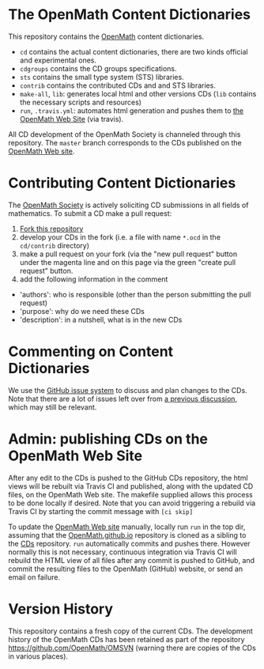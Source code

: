 # The OpenMath Content Dictionaries

This repository contains the [OpenMath](http://openmath.org) content dictionaries. 

* `cd` contains the actual content dictionaries, there are two kinds official and experimental ones. 
* `cdgroups` contains the CD groups specifications. 
* `sts` contains the small type system (STS) libraries.
* `contrib` contains the contributed CDs and and STS libraries. 
* `make-all`, `lib`:  generates local html and other versions CDs (`lib` contains the necessary scripts and resources) 
* `run`, `.travis.yml`: automates html generation and pushes them to  [the OpenMath Web Site](http://www.openmath.org/cd) (via travis).

All CD development of the OpenMath Society is channeled through this repository. The `master` branch corresponds to the CDs published on the [OpenMath Web site](http://openmath.github.io). 

# Contributing Content Dictionaries

The [OpenMath Society](society) is actively soliciting CD submissions in all fields of mathematics. To submit a CD make a pull request:

1. [Fork this repository](https://github.com/OpenMath/CDs/compare#fork-destination-box)
1. develop your CDs in the fork (i.e. a file with name `*.ocd` in the `cd/contrib` directory)
1. make a pull request on your fork (via the "new pull request" button under the magenta line and on this page via the green "create pull request" button. 
1. add the following information in the comment
  * 'authors': who is responsible (other than the person submitting the pull request) 
  * 'purpose': why do we need these CDs
  * 'description': in a nutshell, what is in the new CDs

# Commenting on Content Dictionaries

We use the [GitHub issue system](issues) to discuss and plan changes to the CDs.  Note that there are a lot of issues left over from [a  previous discussion](OpenMath/OM3/issues), which may still be relevant.  
# Admin: publishing CDs on the OpenMath Web Site

After any edit to the CDs is pushed to the GitHub CDs repository, the html views will be rebuilt via Travis CI
and published, along with the updated CD files, on the OpenMath Web site.
The makefile supplied allows this process to be done locally if desired.
Note that you can avoid triggering a rebuild via Travis CI by starting the commit message with
`[ci skip] `

To update the [OpenMath Web site](http://openmath.github.io) manually, locally run `run` in the top dir, assuming that the [OpenMath.github.io](https://github.com/OpenMath/OpenMath.github.io) repository is cloned as a sibling to the [CDs](https://github.com/OpenMath/CDs) repository.
`run` automatically commits and pushes there.
However normally this is not necessary, continuous integration via Travis CI will rebuild the HTML view of all files after any commit is pushed to GitHub, and commit the resulting files to the OpenMath (GitHub) website, or send an email on failure.

# Version History

This repository contains a fresh copy of the current CDs. The development history of the
OpenMath CDs has been retained as part of the repository https://github.com/OpenMath/OMSVN
(warning there are copies of the CDs in various places).
<!--  LocalWords:  sts ocd contrib
 -->
